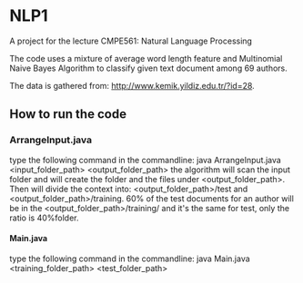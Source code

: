 # NLP1
A project for the lecture CMPE561: Natural Language Processing

The code uses a mixture of average word length feature and Multinomial Naive Bayes Algorithm to classify given text document among 69 authors.

The data is gathered from: http://www.kemik.yildiz.edu.tr/?id=28.

## How to run the code ##
### ArrangeInput.java ###
type the following command in the commandline: java ArrangeInput.java <input_folder_path> <output_folder_path>
the algorithm will scan the input folder and will create the folder and the files under <output_folder_path>. Then will divide the context into: <output_folder_path>/test and <output_folder_path>/training. 60% of the test documents for an author will be in the <output_folder_path>/training/<authorname> and it's the same for test, only the ratio is 40%folder.

#### Main.java ###
type the following command in the commandline: java Main.java <training_folder_path> <test_folder_path>

